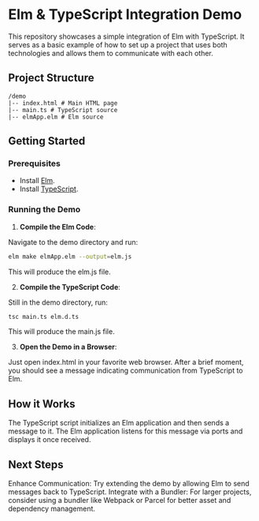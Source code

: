 # Elm & TypeScript Integration Demo

This repository showcases a simple integration of Elm with TypeScript. It serves as a basic example of how to set up a project that uses both technologies and allows them to communicate with each other.

## Project Structure

```
/demo
|-- index.html # Main HTML page
|-- main.ts # TypeScript source
|-- elmApp.elm # Elm source
```

## Getting Started

### Prerequisites

- Install [Elm](https://guide.elm-lang.org/install/elm.html).
- Install [TypeScript](https://www.typescriptlang.org/download).

### Running the Demo

1. **Compile the Elm Code**:

Navigate to the demo directory and run:

```bash
elm make elmApp.elm --output=elm.js
```
This will produce the elm.js file.

2. **Compile the TypeScript Code**:

Still in the demo directory, run:

```bash
tsc main.ts elm.d.ts
```
This will produce the main.js file.

3. **Open the Demo in a Browser**:

Just open index.html in your favorite web browser. After a brief moment, you should see a message indicating communication from TypeScript to Elm.

## How it Works
The TypeScript script initializes an Elm application and then sends a message to it. The Elm application listens for this message via ports and displays it once received.

## Next Steps

Enhance Communication: Try extending the demo by allowing Elm to send messages back to TypeScript.
Integrate with a Bundler: For larger projects, consider using a bundler like Webpack or Parcel for better asset and dependency management.
